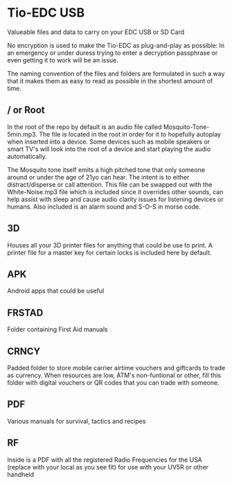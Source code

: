 # Tio-EDC USB
Valueable files and data to carry on your EDC USB or SD Card

No encryption is used to make the Tio-EDC as plug-and-play as possible: In an emergency or under duress trying to enter a decryption passphrase or even getting it to work will be an issue.

The naming convention of the files and folders are formulated in such a way that it makes them as easy to read as possible in the shortest amount of time.

/ or Root
---------
In the root of the repo by default is an audio file called Mosquito-Tone-5min.mp3. The file is located in the root in order for it to hopefully autoplay when inserted into a device. Some devices such as mobile speakers or smart TV's will look into the root
of a device and start playing the audio automatically. 

The Mosquito tone itself emits a high pitched tone that only someone around or under the age of 21yo can hear. The intent is to either distract/disperse or call attention. This file can be swapped out with the White-Noise.mp3 file which is included since it overrides other sounds, can help assist with sleep and cause audio clarity issues for listening devices or humans. Also included is an alarm sound and S-O-S in morse code.

3D
--
Houses all your 3D printer files for anything that could be use to print. A printer file for a master key for certain locks is included here by default.


APK
---
Android apps that could be useful


FRSTAD
------
Folder containing First Aid manuals


CRNCY
-----
Padded folder to store mobile carrier airtime vouchers and giftcards to trade as currency. When resources are low, ATM's non-funtional or other, fill this folder with digital vouchers or QR codes that you can trade with someone.


PDF
---
Various manuals for survival, tactics and recipes

RF
--
Inside is a PDF with all the registered Radio Frequencies for the USA (replace with your local as you see fit) for use with your UV5R or other handheld
